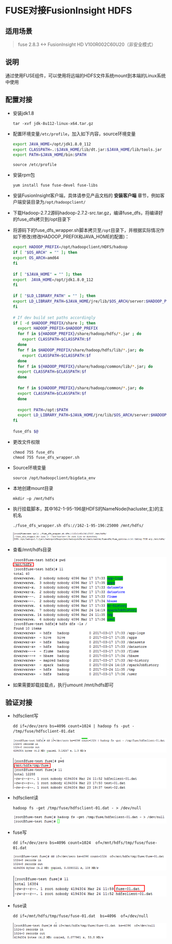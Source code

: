 # FUSE对接FusionInsight HDFS

## 适用场景

> fuse 2.8.3 <-> FusionInsight HD V100R002C60U20（非安全模式）

## 说明

通过使用FUSE组件，可以使用将远端的HDFS文件系统mount到本端的Linux系统中使用

## 配置对接

* 安装jdk1.8
  ```
  tar -xvf jdk-8u112-linux-x64.tar.gz
  ```

* 配置环境变量`/etc/profile`，加入如下内容，source环境变量
  ```bash
  export JAVA_HOME=/opt/jdk1.8.0_112
  export CLASSPATH=.:$JAVA_HOME/lib/dt.jar:$JAVA_HOME/lib/tools.jar
  export PATH=$JAVA_HOME/bin:$PATH
  ```

  ```shell
  source /etc/profile
  ```


* 安装rpm包

  ```
  yum install fuse fuse-devel fuse-libs
  ```

* 安装FusionInsight客户端，具体请参见产品文档的 **安装客户端** 章节，例如客户端安装目录为`/opt/hadoopclient/`

* 下载Hadoop-2.7.2源码hadoop-2.7.2-src.tar.gz，编译fuse_dfs，将编译好的fuse_dfs拷贝到/opt目录下

* 将源码下的fuse_dfs_wrapper.sh脚本拷贝至`/opt`目录下，并根据实际情况作如下修改(修改HADOOP_PREFIX和JAVA_HOME的配置)：
  ```bash
  export HADOOP_PREFIX=/opt/hadoopclient/HDFS/hadoop
  if [ "$OS_ARCH" = "" ]; then
  export OS_ARCH=amd64
  fi

  if [ "$JAVA_HOME" = "" ]; then
  export  JAVA_HOME=/opt/jdk1.8.0_112
  fi

  if [ "$LD_LIBRARY_PATH" = "" ]; then
  export LD_LIBRARY_PATH=$JAVA_HOME/jre/lib/$OS_ARCH/server:$HADOOP_PREFIX/lib/native:/usr/local/lib
  fi

  # If dev build set paths accordingly
  if [ -d $HADOOP_PREFIX/share ]; then
    export HADOOP_PREFIX=$HADOOP_PREFIX
    for f in ${HADOOP_PREFIX}/share/hadoop/hdfs/*.jar ; do
      export CLASSPATH=$CLASSPATH:$f
    done
    for f in $HADOOP_PREFIX/share/hadoop/hdfs/lib/*.jar; do
      export CLASSPATH=$CLASSPATH:$f
    done
    for f in ${HADOOP_PREFIX}/share/hadoop/common/lib/*.jar; do
    export CLASSPATH=$CLASSPATH:$f
    done  

    for f in ${HADOOP_PREFIX}/share/hadoop/common/*.jar; do
    export CLASSPATH=$CLASSPATH:$f
    done

    export PATH=/opt:$PATH
    export LD_LIBRARY_PATH=$JAVA_HOME/jre/lib/$OS_ARCH/server:$HADOOP_PREFIX/lib/native:/usr/local/lib:$LD_LIBRARY_PATH
  fi

  fuse_dfs $@
  ```

* 更改文件权限

  ```
  chmod 755 fuse_dfs
  chmod 755 fuse_dfs_wrapper.sh
  ```


* Source环境变量

  ```
  source /opt/hadoopclient/bigdata_env
  ```

* 本地创建mount目录

  ```
  mkdir –p /mnt/hdfs
  ```

* 执行挂载脚本，其中162-1-95-196是HDFS的NameNode(hacluster,主)的主机名

  ```
  ./fuse_dfs_wrapper.sh dfs://162-1-95-196:25000 /mnt/hdfs/
  ```

  ![](assets/FUSE/image6.png)

* 查看/mnt/hdfs目录

  ![](assets/FUSE/image7.png)

* 如果需要卸载挂载点，执行umount /mnt/hdfs即可

## 验证对接

* hdfsclient写

  ```
  dd if=/dev/zero bs=4096 count=1024 | hadoop fs -put - /tmp/fuse/hdfsclient-01.dat
  ```

  ![](assets/FUSE/image8.png)

  ![](assets/FUSE/image9.png)

* hdfsclient读

  ```
  hadoop fs -get /tmp/fuse/hdfsclient-01.dat - > /dev/null
  ```

  ![](assets/FUSE/image10.png)

* fuse写

  ```
  dd if=/dev/zero bs=4096 count=1024  of=/mnt/hdfs/tmp/fuse/fuse-01.dat
  ```

  ![](assets/FUSE/image11.png)

  ![](assets/FUSE/image12.png)

* fuse读

  ```
  dd if=/mnt/hdfs/tmp/fuse/fuse-01.dat  bs=4096  of=/dev/null
  ```

  ![](assets/FUSE/image13.png)
